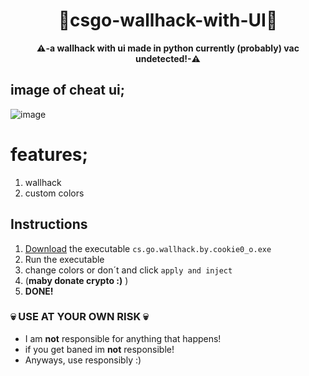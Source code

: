 
<div align=center>
  
  # 💎csgo-wallhack-with-UI💎
  
  **⚠️-a wallhack with ui made in python currently (probably) vac undetected!-⚠️** 
  
</div>

## image of cheat ui;
![image](https://user-images.githubusercontent.com/81589649/153958585-2f8a853d-b8f4-4c72-a2a9-b9129d65120f.png)

# features;
1. wallhack
2. custom colors

## Instructions
1. [Download](https://github.com/cookie0o/csgo-wallhack-with-UI/releases/download/v1.0/cs.go.wallhack.by.cookie0_o.exe) the executable `cs.go.wallhack.by.cookie0_o.exe`
2. Run the executable 
3. change colors or don´t and click `apply and inject`
4. (**maby donate crypto :)** )
5. **DONE!**

### 💀 USE AT YOUR OWN RISK 💀
- I am **not** responsible for anything that happens!
- if you get baned im **not** responsible!
- Anyways, use responsibly :)
 
